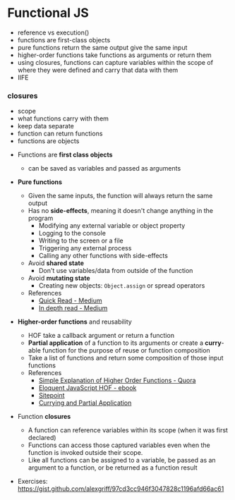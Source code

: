 # Functional JS
- reference vs execution()
- functions are first-class objects
- pure functions return the same output give the same input
- higher-order functions take functions as arguments or return them
- using closures, functions can capture variables within the scope of where they were defined and carry that data with them
- IIFE


### closures
- scope
- what functions carry with them
- keep data separate
- function can return functions
- functions are objects

* Functions are **first class objects**
  * can be saved as variables and passed as arguments
* **Pure functions**
  * Given the same inputs, the function will always return the same output
  * Has no **side-effects**, meaning it doesn't change anything in the program
      * Modifying any external variable or object property
      * Logging to the console
      * Writing to the screen or a file
      * Triggering any external process
      * Calling any other functions with side-effects
  * Avoid **shared state**
      * Don't use variables/data from outside of the function
  * Avoid **mutating state**
      * Creating new objects: `Object.assign` or spread operators
  * References
      * [Quick Read - Medium](https://medium.com/@jamesjefferyuk/javascript-what-are-pure-functions-4d4d5392d49c)
      * [In depth read - Medium](https://medium.com/javascript-scene/master-the-javascript-interview-what-is-a-pure-function-d1c076bec976)
* **Higher-order functions** and reusability
  * HOF take a callback argument or return a function
  * **Partial application** of a function to its arguments or create a **curry**-able function for the purpose of reuse or function composition
  * Take a list of functions and return some composition of those input functions
  * References
      * [Simple Explanation of Higher Order Functions - Quora](https://www.quora.com/What-is-a-simple-explanation-of-higher-order-functions-and-callbacks-in-JavaScript)
      * [Eloquent JavaScript HOF - ebook](http://eloquentjavascript.net/05_higher_order.html)
      * [Sitepoint](https://www.sitepoint.com/higher-order-functions-javascript/)
      * [Currying and Partial Application](https://medium.com/wdstack/javascript-function-composition-currying-and-partial-application-5a04107530ee)
* Function **closures**
  * A function can reference variables within its scope (when it was first declared)
  * Functions can access those captured variables even when the function is invoked outside their scope.
  * Like all functions can be assigned to a variable, be passed as an argument to a function, or be returned as a function result

* Exercises:
https://gist.github.com/alexgriff/97cd3cc946f3047828c1196afd66ac61